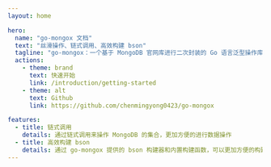 ```yaml
---
layout: home

hero:
  name: "go-mongox 文档"
  text: "丝滑操作、链式调用、高效构建 bson"
  tagline: "go-mongox：一个基于 MongoDB 官网库进行二次封装的 Go 语言泛型操作库"
  actions:
    - theme: brand
      text: 快速开始
      link: /introduction/getting-started
    - theme: alt
      text: Github
      link: https://github.com/chenmingyong0423/go-mongox

features:
  - title: 链式调用
    details: 通过链式调用来操作 MongoDB 的集合，更加方便的进行数据操作
  - title: 高效构建 bson
    details: 通过 go-mongox 提供的 bson 构建器和内置构建函数，可以更加方便的构建 bson
---
```


